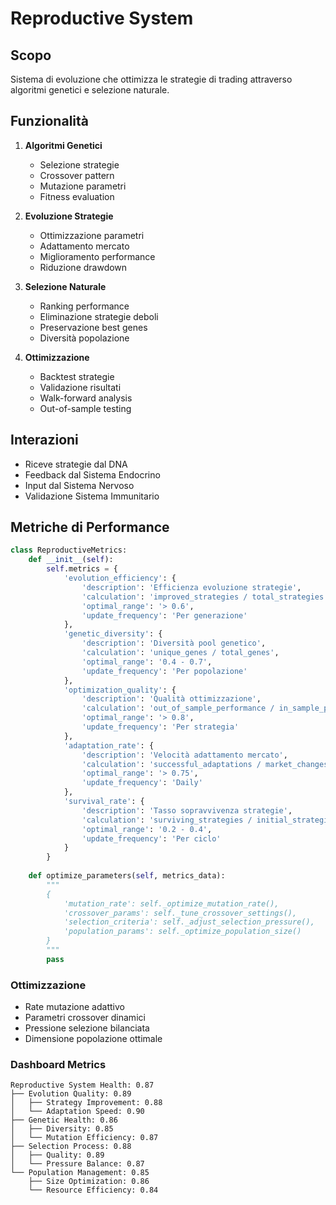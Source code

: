 # Reproductive System

## Scopo
Sistema di evoluzione che ottimizza le strategie di trading attraverso algoritmi genetici e selezione naturale.

## Funzionalità
1. **Algoritmi Genetici**
   - Selezione strategie
   - Crossover pattern
   - Mutazione parametri
   - Fitness evaluation

2. **Evoluzione Strategie**
   - Ottimizzazione parametri
   - Adattamento mercato
   - Miglioramento performance
   - Riduzione drawdown

3. **Selezione Naturale**
   - Ranking performance
   - Eliminazione strategie deboli
   - Preservazione best genes
   - Diversità popolazione

4. **Ottimizzazione**
   - Backtest strategie
   - Validazione risultati
   - Walk-forward analysis
   - Out-of-sample testing

## Interazioni
- Riceve strategie dal DNA
- Feedback dal Sistema Endocrino
- Input dal Sistema Nervoso
- Validazione Sistema Immunitario

## Metriche di Performance
```python
class ReproductiveMetrics:
    def __init__(self):
        self.metrics = {
            'evolution_efficiency': {
                'description': 'Efficienza evoluzione strategie',
                'calculation': 'improved_strategies / total_strategies',
                'optimal_range': '> 0.6',
                'update_frequency': 'Per generazione'
            },
            'genetic_diversity': {
                'description': 'Diversità pool genetico',
                'calculation': 'unique_genes / total_genes',
                'optimal_range': '0.4 - 0.7',
                'update_frequency': 'Per popolazione'
            },
            'optimization_quality': {
                'description': 'Qualità ottimizzazione',
                'calculation': 'out_of_sample_performance / in_sample_performance',
                'optimal_range': '> 0.8',
                'update_frequency': 'Per strategia'
            },
            'adaptation_rate': {
                'description': 'Velocità adattamento mercato',
                'calculation': 'successful_adaptations / market_changes',
                'optimal_range': '> 0.75',
                'update_frequency': 'Daily'
            },
            'survival_rate': {
                'description': 'Tasso sopravvivenza strategie',
                'calculation': 'surviving_strategies / initial_strategies',
                'optimal_range': '0.2 - 0.4',
                'update_frequency': 'Per ciclo'
            }
        }
        
    def optimize_parameters(self, metrics_data):
        """
        {
            'mutation_rate': self._optimize_mutation_rate(),
            'crossover_params': self._tune_crossover_settings(),
            'selection_criteria': self._adjust_selection_pressure(),
            'population_params': self._optimize_population_size()
        }
        """
        pass
```

### Ottimizzazione
- Rate mutazione adattivo
- Parametri crossover dinamici
- Pressione selezione bilanciata
- Dimensione popolazione ottimale

### Dashboard Metrics
```
Reproductive System Health: 0.87
├── Evolution Quality: 0.89
│   ├── Strategy Improvement: 0.88
│   └── Adaptation Speed: 0.90
├── Genetic Health: 0.86
│   ├── Diversity: 0.85
│   └── Mutation Efficiency: 0.87
├── Selection Process: 0.88
│   ├── Quality: 0.89
│   └── Pressure Balance: 0.87
└── Population Management: 0.85
    ├── Size Optimization: 0.86
    └── Resource Efficiency: 0.84
